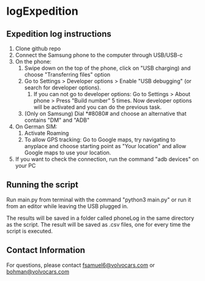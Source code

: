 # logExpedition #

## Expedition log instructions ##

1. Clone github repo
2. Connect the Samsung phone to the computer through USB/USB-c
3. On the phone:
   1. Swipe down on the top of the phone, click on "USB charging) and choose "Transferring files" option
   2. Go to Settings > Developer options > Enable "USB debugging" (or search for developer options).
      1. If you can not go to developer options: Go to Settings > About phone > Press "Build number" 5 times. Now developer options will be activated and you can do the previous task.
   3. (Only on Samsung) Dial *#8080# and choose an alternative that contains "DM" and "ADB"
4. On German SIM:
   1. Activate Roaming
   2. To allow GPS tracking: Go to Google maps, try navigating to anyplace and choose starting point as "Your location" and allow Google maps to use your location.
5. If you want to check the connection, run the command "adb devices" on your PC

## Running the script ##

Run main.py from terminal with the command "python3 main.py" or run it from an editor while leaving the USB plugged in.

The results will be saved in a folder called phoneLog in the same directory as the script. The result will be saved as .csv files, one for every time the script is executed.

## Contact Information ##
For questions, please contact fsamuel6@volvocars.com or bohman@volvocars.com

